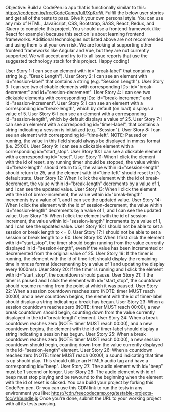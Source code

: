 
Objective: Build a CodePen.io app that is functionally similar to this: https://codepen.io/freeCodeCamp/full/XpKrrW. Fulfill the below user stories and get all of the tests to pass. Give it your own personal style. You can use any mix of HTML, JavaScript, CSS, Bootstrap, SASS, React, Redux, and jQuery to complete this project. You should use a frontend framework (like React for example) because this section is about learning frontend frameworks. Additional technologies not listed above are not recommended and using them is at your own risk. We are looking at supporting other frontend frameworks like Angular and Vue, but they are not currently supported. We will accept and try to fix all issue reports that use the suggested technology stack for this project. Happy coding!

User Story 1: I can see an element with id="break-label" that contains a string (e.g. "Break Length").
User Story 2: I can see an element with id="session-label" that contains a string (e.g. "Session Length").
User Story 3: I can see two clickable elements with corresponding IDs: id="break-decrement" and id="session-decrement".
User Story 4: I can see two clickable elements with corresponding IDs: id="break-increment" and id="session-increment".
User Story 5: I can see an element with a corresponding id="break-length", which by default (on load) displays a value of 5.
User Story 6: I can see an element with a corresponding id="session-length", which by default displays a value of 25.
User Story 7: I can see an element with a corresponding id="timer-label", that contains a string indicating a session is initialized (e.g. "Session").
User Story 8: I can see an element with corresponding id="time-left". NOTE: Paused or running, the value in this field should always be displayed in mm:ss format (i.e. 25:00).
User Story 9: I can see a clickable element with a corresponding id="start_stop".
User Story 10: I can see a clickable element with a corresponding id="reset".
User Story 11: When I click the element with the id of reset, any running timer should be stopped, the value within id="break-length" should return to 5, the value within id="session-length" should return to 25, and the element with id="time-left" should reset to it's default state.
User Story 12: When I click the element with the id of break-decrement, the value within id="break-length" decrements by a value of 1, and I can see the updated value.
User Story 13: When I click the element with the id of break-increment, the value within id="break-length" increments by a value of 1, and I can see the updated value.
User Story 14: When I click the element with the id of session-decrement, the value within id="session-length" decrements by a value of 1, and I can see the updated value.
User Story 15: When I click the element with the id of session-increment, the value within id="session-length" increments by a value of 1, and I can see the updated value.
User Story 16: I should not be able to set a session or break length to <= 0.
User Story 17: I should not be able to set a session or break length to > 60.
User Story 18: When I first click the element with id="start_stop", the timer should begin running from the value currently displayed in id="session-length", even if the value has been incremented or decremented from the original value of 25.
User Story 19: If the timer is running, the element with the id of time-left should display the remaining time in mm:ss format (decrementing by a value of 1 and updating the display every 1000ms).
User Story 20: If the timer is running and I click the element with id="start_stop", the countdown should pause.
User Story 21: If the timer is paused and I click the element with id="start_stop", the countdown should resume running from the point at which it was paused.
User Story 22: When a session countdown reaches zero (NOTE: timer MUST reach 00:00), and a new countdown begins, the element with the id of timer-label should display a string indicating a break has begun.
User Story 23: When a session countdown reaches zero (NOTE: timer MUST reach 00:00), a new break countdown should begin, counting down from the value currently displayed in the id="break-length" element.
User Story 24: When a break countdown reaches zero (NOTE: timer MUST reach 00:00), and a new countdown begins, the element with the id of timer-label should display a string indicating a session has begun.
User Story 25: When a break countdown reaches zero (NOTE: timer MUST reach 00:00), a new session countdown should begin, counting down from the value currently displayed in the id="session-length" element.
User Story 26: When a countdown reaches zero (NOTE: timer MUST reach 00:00), a sound indicating that time is up should play. This should utilize an HTML5 audio tag and have a corresponding id="beep".
User Story 27: The audio element with id="beep" must be 1 second or longer.
User Story 28: The audio element with id of beep must stop playing and be rewound to the beginning when the element with the id of reset is clicked. You can build your project by forking this CodePen pen. Or you can use this CDN link to run the tests in any environment you like: https://cdn.freecodecamp.org/testable-projects-fcc/v1/bundle.js Once you're done, submit the URL to your working project with all its tests passing.

